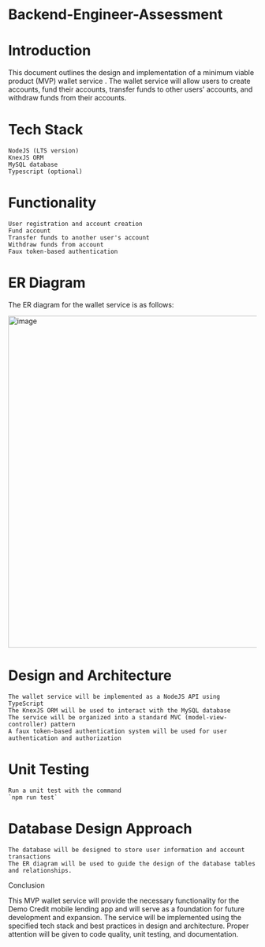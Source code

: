 # Backend-Engineer-Assessment

# Introduction

This document outlines the design and implementation of a minimum viable product (MVP) wallet service . The wallet service will allow users to create accounts, fund their accounts, transfer funds to other users' accounts, and withdraw funds from their accounts.


# Tech Stack

    NodeJS (LTS version)
    KnexJS ORM
    MySQL database
    Typescript (optional)

# Functionality

    User registration and account creation
    Fund account
    Transfer funds to another user's account
    Withdraw funds from account
    Faux token-based authentication

# ER Diagram

The ER diagram for the wallet service is as follows:


<img width="672" alt="image" src="https://user-images.githubusercontent.com/35940016/212577104-d361ae70-64fb-4c42-84f5-dcfee8ca3824.png">




# Design and Architecture

    The wallet service will be implemented as a NodeJS API using TypeScript
    The KnexJS ORM will be used to interact with the MySQL database
    The service will be organized into a standard MVC (model-view-controller) pattern
    A faux token-based authentication system will be used for user authentication and authorization

# Unit Testing

    Run a unit test with the command 
    `npm run test`


# Database Design Approach

    The database will be designed to store user information and account transactions
    The ER diagram will be used to guide the design of the database tables and relationships.

Conclusion

This MVP wallet service will provide the necessary functionality for the Demo Credit mobile lending app and will serve as a foundation for future development and expansion. The service will be implemented using the specified tech stack and best practices in design and architecture. Proper attention will be given to code quality, unit testing, and documentation.


